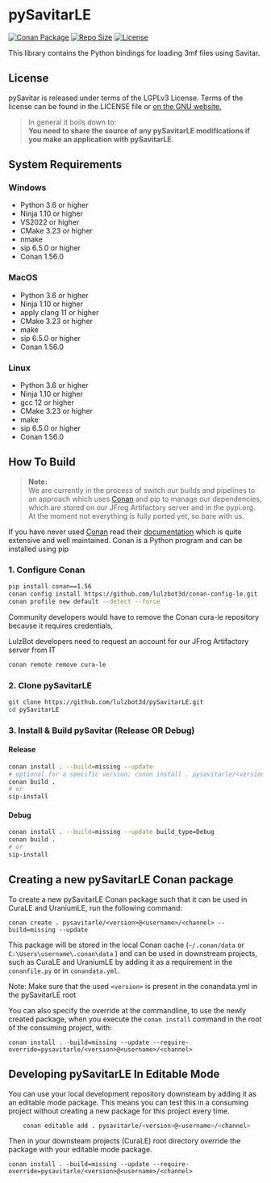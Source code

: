 # pySavitarLE

[![Conan Package](https://github.com/lulzbot3d/pySavitarLE/actions/workflows/conan-package.yml/badge.svg)](https://github.com/lulzbot3d/pySavitarLE/actions/workflows/conan-package.yml)
[![Repo Size](https://img.shields.io/github/repo-size/lulzbot3d/pySavitarLE?style=flat)](https://github.com/lulzbot3d/pySavitarLE)
[![License](https://img.shields.io/github/license/lulzbot3d/pySavitarLE?style=flat)](https://github.com/lulzbot3d/pySavitarLE/blob/main/LICENSE)

This library contains the Python bindings for loading 3mf files using Savitar.

## License

pySavitar is released under terms of the LGPLv3 License. Terms of the license can be found in the LICENSE file or [on the GNU website.](http://www.gnu.org/licenses/lgpl.html)

> In general it boils down to:  
> **You need to share the source of any pySavitarLE modifications if you make an application with pySavitarLE.**

## System Requirements

### Windows

- Python 3.6 or higher
- Ninja 1.10 or higher
- VS2022 or higher
- CMake 3.23 or higher
- nmake
- sip 6.5.0 or higher
- Conan 1.56.0

### MacOS

- Python 3.6 or higher
- Ninja 1.10 or higher
- apply clang 11 or higher
- CMake 3.23 or higher
- make
- sip 6.5.0 or higher
- Conan 1.56.0

### Linux

- Python 3.6 or higher
- Ninja 1.10 or higher
- gcc 12 or higher
- CMake 3.23 or higher
- make
- sip 6.5.0 or higher
- Conan 1.56.0

## How To Build

> **Note:**  
> We are currently in the process of switch our builds and pipelines to an approach which uses [Conan](https://conan.io/)
> and pip to manage our dependencies, which are stored on our JFrog Artifactory server and in the pypi.org.
> At the moment not everything is fully ported yet, so bare with us.

If you have never used [Conan](https://conan.io/) read their [documentation](https://docs.conan.io/en/latest/index.html)
which is quite extensive and well maintained. Conan is a Python program and can be installed using pip

### 1. Configure Conan

```bash
pip install conan==1.56
conan config install https://github.com/lulzbot3d/conan-config-le.git
conan profile new default --detect --force
```

Community developers would have to remove the Conan cura-le repository because it requires credentials,

LulzBot developers need to request an account for our JFrog Artifactory server from IT

```bash
conan remote remove cura-le
```

### 2. Clone pySavitarLE

```bash
git clone https://github.com/lulzbot3d/pySavitarLE.git
cd pySavitarLE
```

### 3. Install & Build pySavitar (Release OR Debug)

#### Release

```bash
conan install . --build=missing --update
# optional for a specific version: conan install . pysavitarle/<version>@<user>/<channel> --build=missing --update
conan build .
# or
sip-install
```

#### Debug

```bash
conan install . --build=missing --update build_type=Debug
conan build .
# or
sip-install
```

## Creating a new pySavitarLE Conan package

To create a new pySavitarLE Conan package such that it can be used in CuraLE and UraniumLE, run the following command:

```shell
conan create . pysavitarle/<version>@<username>/<channel> --build=missing --update
```

This package will be stored in the local Conan cache (`~/.conan/data` or `C:\Users\username\.conan\data` ) and can be used in downstream
projects, such as CuraLE and UraniumLE by adding it as a requirement in the `conanfile.py` or in `conandata.yml`.

Note: Make sure that the used `<version>` is present in the conandata.yml in the pySavitarLE root

You can also specify the override at the commandline, to use the newly created package, when you execute the `conan install`
command in the root of the consuming project, with:

```shell
conan install . -build=missing --update --require-override=pysavitarle/<version>@<username>/<channel>
```

## Developing pySavitarLE In Editable Mode

You can use your local development repository downsteam by adding it as an editable mode package.
This means you can test this in a consuming project without creating a new package for this project every time.

```bash
    conan editable add . pysavitarle/<version>@<username>/<channel>
```

Then in your downsteam projects (CuraLE) root directory override the package with your editable mode package.

```shell
conan install . -build=missing --update --require-override=pysavitarle/<version>@<username>/<channel>
```
